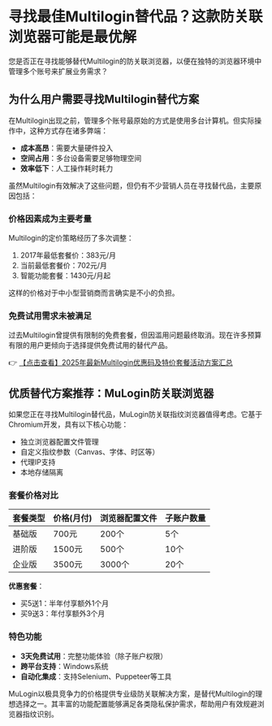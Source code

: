# 寻找最佳Multilogin替代品？这款防关联浏览器可能是最优解

您是否正在寻找能够替代Multilogin的防关联浏览器，以便在独特的浏览器环境中管理多个账号来扩展业务需求？

## 为什么用户需要寻找Multilogin替代方案

在Multilogin出现之前，管理多个账号最原始的方式是使用多台计算机。但实际操作中，这种方式存在诸多弊端：

- **成本高昂**：需要大量硬件投入
- **空间占用**：多台设备需要足够物理空间
- **效率低下**：人工操作耗时耗力

虽然Multilogin有效解决了这些问题，但仍有不少营销人员在寻找替代品，主要原因包括：

### 价格因素成为主要考量

Multilogin的定价策略经历了多次调整：

1. 2017年最低套餐价：383元/月
2. 当前最低套餐价：702元/月
3. 智能功能套餐：1430元/月起

这样的价格对于中小型营销商而言确实是不小的负担。

### 免费试用需求未被满足

过去Multilogin曾提供有限制的免费套餐，但因滥用问题最终取消。现在许多预算有限的用户更倾向于选择提供免费试用的替代产品。

👉 [【点击查看】2025年最新Multilogin优惠码及特价套餐活动方案汇总](https://bit.ly/multIlogin)

## 优质替代方案推荐：MuLogin防关联浏览器

如果您正在寻找Multilogin替代品，MuLogin防关联指纹浏览器值得考虑。它基于Chromium开发，具有以下核心功能：

- 独立浏览器配置文件管理
- 自定义指纹参数（Canvas、字体、时区等）
- 代理IP支持
- 本地存储隔离

### 套餐价格对比

| 套餐类型 | 价格(月付) | 浏览器配置文件 | 子账户数量 |
|---------|-----------|--------------|-----------|
| 基础版 | 700元 | 200个 | 5个 |
| 进阶版 | 1500元 | 500个 | 10个 |
| 企业版 | 3500元 | 3000个 | 20个 |

**优惠套餐**：
- 买5送1：半年付享额外1个月
- 买9送3：年付享额外3个月

### 特色功能
- **3天免费试用**：完整功能体验（除子账户权限）
- **跨平台支持**：Windows系统
- **自动化集成**：支持Selenium、Puppeteer等工具

MuLogin以极具竞争力的价格提供专业级防关联解决方案，是替代Multilogin的理想选择之一。其丰富的功能配置能够满足各类隐私保护需求，帮助用户有效规避浏览器指纹识别。